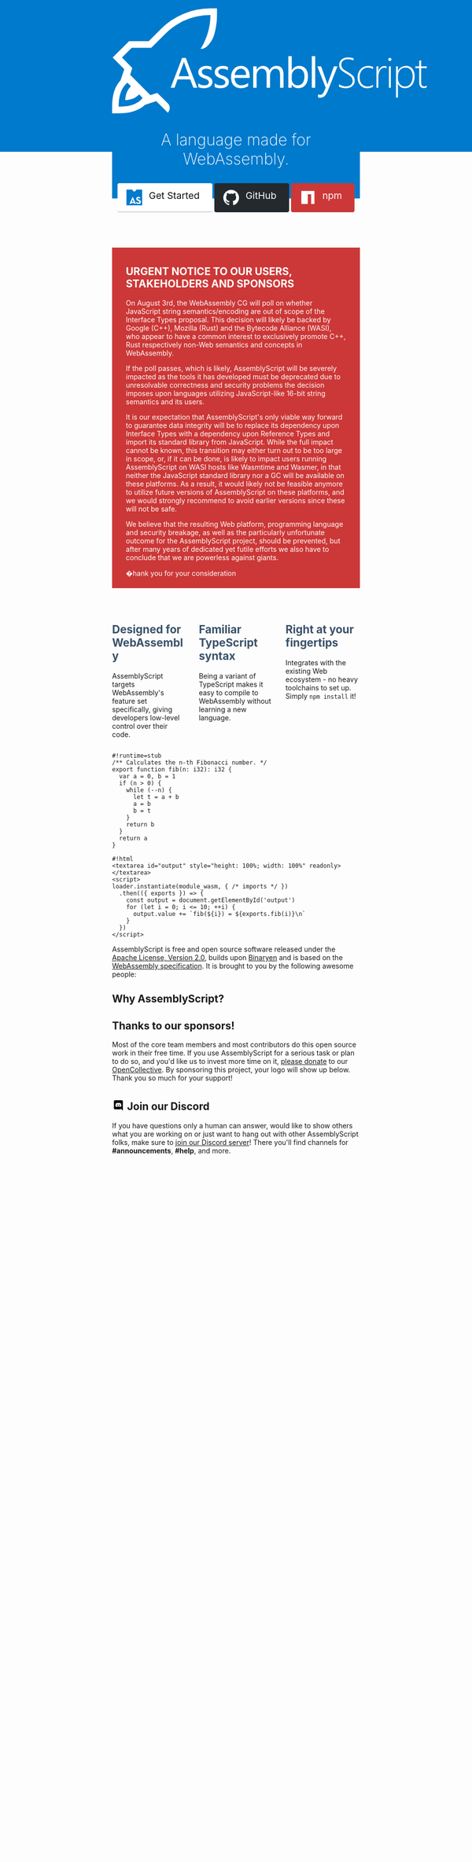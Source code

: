```yaml
---
metaTitle: AssemblyScript
description: Definitely not a TypeScript to WebAssembly compiler 🚀
navbar: false
sidebar: false
editLink: false
pageClass: frontpage
---
```


<div id="hero">
  <div id="logo">
    <svg viewBox="0 0 768 256"><path d="M239.972.004a168.23 168.23 0 00-33.502 3.339 163.17 163.17 0 00-31.722 9.684 169.571 169.571 0 00-29.385 15.693c-9.275 6.159-17.919 13.246-25.933 21.26L89.378 80.032H41.405L1.336 119.99l28.382 28.383-9.127 27.269c-5.12 5.713-9.089 11.576-11.909 17.586a87.137 87.137 0 00-6.121 18.81C1.299 218.644.557 225.582.334 232.854A759.765 759.765 0 000 256.004h16.028c6.01 0 11.873-.297 17.586-.891a93.642 93.642 0 0016.584-3.227 76.878 76.878 0 0015.694-6.233c5.046-2.671 9.87-6.085 14.47-10.24l27.27-9.127 28.382 28.382c6.333-7.12 6.333-16.517.012-22.776l-25.708-25.49-16.892 5.315-49.288-49.368 5.107-17.02-25.203-25.34 23.93-23.929 47.495.183 35.316-35.022a152.05 152.05 0 0117.03-14.692 161.081 161.081 0 0119.144-12.243c3.024-1.707 3.964-2.176 7.569-3.673 10.24-4.897 20.85-8.533 31.832-10.908a154.989 154.989 0 0133.614-3.673c0 11.353-1.224 22.52-3.673 33.502-2.448 10.982-6.085 21.63-10.908 31.945-1.384 3.247-1.853 4.187-3.673 7.568-1.818 3.34-5.664 9.548-5.664 9.548 14.385 1.764 27.298-18.366 31.546-29.71 2.326-6.241 3.765-12.78 5.061-19.35a168.234 168.234 0 003.34-33.503V.004zM37.51 181.541l8.46 8.46c-2.45 2.373-4.527 4.86-6.234 7.457a47.432 47.432 0 00-4.119 8.236 56.942 56.942 0 00-2.447 8.793c-.52 3.042-.929 6.234-1.226 9.573 3.34-.297 6.53-.742 9.572-1.336a44.096 44.096 0 008.794-2.45 38.85 38.85 0 008.236-4.117c2.597-1.632 5.083-3.674 7.457-6.122l8.46 8.459c-3.487 4.452-7.494 8.051-12.02 10.797a60.64 60.64 0 01-14.47 6.567 75.691 75.691 0 01-15.917 3.228 146.96 146.96 0 01-16.028.89c0-5.269.26-10.648.78-16.14a86.584 86.584 0 013.227-15.804 67.096 67.096 0 016.567-14.47c2.82-4.526 6.456-8.534 10.908-12.021z"/><path d="M207.866 193.652H198.4l-7.735-20.458h-30.942l-7.277 20.458h-9.517l27.99-72.977h8.855zm-20-28.143l-11.45-31.094q-.56-1.526-1.12-4.885h-.204q-.509 3.104-1.17 4.885l-11.349 31.094zm22.417 26.26v-8.957q6.82 5.038 15.013 5.038 10.992 0 10.992-7.328 0-2.087-.967-3.511-.916-1.476-2.544-2.596-1.578-1.12-3.766-1.985-2.138-.916-4.631-1.883-3.46-1.374-6.107-2.748-2.596-1.425-4.377-3.155-1.73-1.781-2.646-4.02-.865-2.24-.865-5.242 0-3.664 1.68-6.463 1.679-2.85 4.478-4.733 2.799-1.934 6.36-2.9 3.614-.967 7.43-.967 6.77 0 12.113 2.34v8.448q-5.75-3.766-13.232-3.766-2.34 0-4.224.56-1.883.51-3.257 1.476-1.323.967-2.086 2.341-.713 1.323-.713 2.952 0 2.035.713 3.41.763 1.373 2.188 2.442 1.425 1.069 3.46 1.934 2.036.865 4.632 1.883 3.46 1.323 6.208 2.748 2.749 1.374 4.682 3.155 1.934 1.73 2.952 4.02 1.069 2.29 1.069 5.446 0 3.867-1.73 6.717-1.68 2.85-4.53 4.733-2.85 1.883-6.565 2.8-3.715.915-7.786.915-8.04 0-13.944-3.104zm40.178 0v-8.957q6.82 5.038 15.013 5.038 10.992 0 10.992-7.328 0-2.087-.967-3.511-.916-1.476-2.544-2.596-1.578-1.12-3.766-1.985-2.137-.916-4.631-1.883-3.46-1.374-6.107-2.748-2.595-1.425-4.376-3.155-1.73-1.781-2.647-4.02-.865-2.24-.865-5.242 0-3.664 1.68-6.463 1.679-2.85 4.478-4.733 2.799-1.934 6.361-2.9 3.613-.967 7.43-.967 6.769 0 12.112 2.34v8.448q-5.75-3.766-13.231-3.766-2.341 0-4.224.56-1.883.51-3.257 1.476-1.324.967-2.087 2.341-.712 1.323-.712 2.952 0 2.035.712 3.41.763 1.373 2.188 2.442 1.425 1.069 3.461 1.934 2.036.865 4.631 1.883 3.46 1.323 6.209 2.748 2.748 1.374 4.682 3.155 1.933 1.73 2.951 4.02 1.069 2.29 1.069 5.446 0 3.867-1.73 6.717-1.68 2.85-4.53 4.733-2.85 1.883-6.565 2.8-3.715.915-7.786.915-8.04 0-13.944-3.104zm85.216-22.087h-36.793q.203 8.703 4.682 13.435 4.478 4.733 12.315 4.733 8.804 0 16.183-5.801v7.837q-6.87 4.987-18.168 4.987-11.043 0-17.353-7.074-6.31-7.124-6.31-20 0-12.162 6.87-19.796 6.92-7.684 17.15-7.684 10.229 0 15.827 6.615 5.597 6.616 5.597 18.372zm-8.55-7.073q-.05-7.227-3.51-11.247-3.41-4.02-9.517-4.02-5.903 0-10.025 4.223-4.123 4.224-5.09 11.044zm91.223 31.043h-8.347v-29.924q0-8.651-2.697-12.519-2.646-3.868-8.957-3.868-5.343 0-9.11 4.886-3.714 4.885-3.714 11.705v29.72h-8.346V162.71q0-15.369-11.858-15.369-5.496 0-9.058 4.631-3.562 4.58-3.562 11.96v29.72h-8.346V141.54h8.346v8.244h.203q5.547-9.465 16.183-9.465 5.344 0 9.313 3.002 3.97 2.952 5.445 7.786 5.802-10.788 17.303-10.788 17.201 0 17.201 21.22zm20.33-7.532h-.203v7.532h-8.346v-77.15h8.346V150.7h.203q6.158-10.381 18.015-10.381 10.026 0 15.675 7.022 5.7 6.972 5.7 18.728 0 13.079-6.362 20.967-6.361 7.837-17.405 7.837-10.33 0-15.623-8.753zm-.203-21.018v7.278q0 6.463 4.173 10.992 4.223 4.478 10.687 4.478 7.582 0 11.857-5.801 4.326-5.802 4.326-16.133 0-8.702-4.02-13.638-4.021-4.937-10.891-4.937-7.278 0-11.705 5.09-4.427 5.038-4.427 12.671zm57.277 28.55h-8.346v-77.15h8.346zm54.376-52.112l-23.969 60.458q-6.412 16.183-18.015 16.183-3.257 0-5.445-.662v-7.48q2.697.915 4.936.915 6.31 0 9.466-7.531l4.173-9.873-20.357-52.01h9.263l14.096 40.102q.255.763 1.069 3.969h.305q.255-1.221 1.018-3.868l14.81-40.203zM553.77 191.056v-5.75q7.837 4.987 15.877 4.987 8.55 0 12.977-3.511 4.428-3.563 4.428-9.924 0-5.598-3.003-8.906-2.951-3.359-12.875-9.11-11.094-6.462-14.046-10.788-2.951-4.377-2.951-10.076 0-7.736 6.005-13.13 6.005-5.394 16.03-5.394 6.514 0 13.028 2.188v5.292q-6.412-2.9-13.69-2.9-7.43 0-11.806 3.766-4.326 3.765-4.326 9.567 0 5.598 2.952 8.906 3.002 3.308 12.875 9.007 10.23 5.802 13.588 10.331 3.41 4.478 3.41 10.33 0 8.398-5.853 13.69-5.801 5.293-16.437 5.293-3.766 0-8.703-1.17-4.885-1.171-7.48-2.698zm82.926.306q-5.802 3.562-13.843 3.562-10.636 0-17.15-7.277-6.514-7.329-6.514-19.135 0-12.417 7.329-20.305 7.328-7.94 18.829-7.94 5.954 0 11.552 2.443v5.293q-5.598-3.46-12.265-3.46-9.16 0-14.86 6.615-5.7 6.565-5.7 17.049 0 10.127 5.192 16.284 5.241 6.158 13.79 6.158 7.838 0 13.64-4.173zm33.054-44.937q-2.342-1.679-5.497-1.679-6.158 0-10.33 6.361-4.174 6.362-4.174 18.066v24.479h-4.58V141.54h4.58v11.552h.204q1.78-5.954 5.649-9.262 3.867-3.308 8.956-3.308 2.901 0 5.191.916zm8.116-18.015q-1.526 0-2.697-1.12-1.17-1.119-1.17-2.85 0-1.679 1.17-2.696 1.221-1.07 2.697-1.07 1.578 0 2.748 1.019 1.222 1.018 1.222 2.748 0 1.628-1.17 2.799-1.171 1.17-2.8 1.17zm-2.29 65.242V141.54h4.682v52.112zm22.265-9.262h-.204v33.231h-4.681V141.54h4.681v10.738h.204q2.799-5.75 7.99-8.855 5.242-3.155 11.501-3.155 9.924 0 15.47 6.87 5.599 6.82 5.599 18.575 0 13.079-6.413 21.17-6.36 8.041-16.844 8.041-11.705 0-17.303-10.534zm-.204-19.39v6.565q0 7.837 4.937 13.486 4.936 5.598 12.977 5.598 7.99 0 12.977-6.82 4.987-6.87 4.987-18.014 0-9.771-4.58-15.522-4.58-5.75-12.214-5.75-9.109 0-14.096 6.106-4.988 6.107-4.988 14.351zm70.357 27.94q-3.664 1.73-6.87 1.73-11.553 0-11.553-13.843v-35.012h-9.363v-4.275h9.363v-13.537q1.12-.407 2.341-.814 1.222-.356 2.341-.763v15.114h13.74v4.275h-13.74v34.402q0 5.394 1.68 7.837 1.73 2.392 5.801 2.392 2.9 0 6.26-1.883z"/></svg>
  </div>
  <h1>A language made for WebAssembly.</h1>
  <p class="action">
    <a href="/introduction.html" class="docs">
      <svg xmlns="http://www.w3.org/2000/svg" viewBox="0 0 256 256"><path d="M0 0v256h256V0h-98.4c0 15-11.1 30-29.4 30A29.5 29.5 0 0198.5 0z" fill="#007acc"/><path d="M100.35 117.107h2.025l52.506 115.818h-24.818l-5.402-13H78.063l-5.402 13H49.869zm15.87 83.065l-8.274-19.922q-1.35-3.377-2.532-6.753-1.182-3.377-2.195-6.585-1.182-3.714-2.195-7.26-1.181 4.222-2.194 7.43-1.013 3.207-2.195 6.921-1.182 3.546-2.364 6.247l-8.273 19.922zm79.306 34.273q-8.273 0-15.026-1.857-6.753-1.858-12.156-5.065-5.402-3.208-9.454-7.598-3.883-4.558-6.416-9.623l19.247-11.143q3.883 6.247 9.117 10.299 5.402 4.052 14.181 4.052 7.429 0 11.65-3.208 4.39-3.377 4.39-8.442 0-6.077-4.56-9.116-4.558-3.04-12.661-6.585l-5.91-2.532q-6.415-2.702-11.649-5.91-5.234-3.207-8.948-7.428-3.714-4.22-5.74-9.623-2.026-5.403-2.026-12.663 0-6.584 2.364-12.324 2.532-5.74 6.922-9.961 4.558-4.22 10.974-6.585 6.415-2.363 14.35-2.363 11.312 0 19.416 4.39 8.272 4.22 14.182 14.519l-18.403 11.818q-3.039-5.403-6.584-7.766-3.546-2.364-8.61-2.364-5.234 0-8.273 2.87-3.04 2.87-3.04 7.26 0 5.403 3.377 8.273 3.546 2.701 11.143 6.078l5.91 2.532q7.596 3.208 13.337 6.753 5.909 3.377 9.792 7.766 4.052 4.221 6.078 9.793 2.195 5.402 2.195 12.83 0 7.936-3.04 14.183-2.87 6.077-8.103 10.298-5.234 4.221-12.494 6.416-7.09 2.026-15.532 2.026z" fill="#fff"/></svg>
      Get Started
    </a>
    <a href="https://github.com/AssemblyScript" target="_blank" rel="noopener" class="github">
      <svg viewBox="0 0 24 24"><path fill="#fff" d="M12 .297c-6.63 0-12 5.373-12 12 0 5.303 3.438 9.8 8.205 11.385.6.113.82-.258.82-.577 0-.285-.01-1.04-.015-2.04-3.338.724-4.042-1.61-4.042-1.61C4.422 18.07 3.633 17.7 3.633 17.7c-1.087-.744.084-.729.084-.729 1.205.084 1.838 1.236 1.838 1.236 1.07 1.835 2.809 1.305 3.495.998.108-.776.417-1.305.76-1.605-2.665-.3-5.466-1.332-5.466-5.93 0-1.31.465-2.38 1.235-3.22-.135-.303-.54-1.523.105-3.176 0 0 1.005-.322 3.3 1.23.96-.267 1.98-.399 3-.405 1.02.006 2.04.138 3 .405 2.28-1.552 3.285-1.23 3.285-1.23.645 1.653.24 2.873.12 3.176.765.84 1.23 1.91 1.23 3.22 0 4.61-2.805 5.625-5.475 5.92.42.36.81 1.096.81 2.22 0 1.606-.015 2.896-.015 3.286 0 .315.21.69.825.57C20.565 22.092 24 17.592 24 12.297c0-6.627-5.373-12-12-12"></path></svg>
      <span class="title">GitHub</span>
    </a>
    <a href="https://www.npmjs.com/package/assemblyscript" target="_blank" rel="noopener" class="npm">
      <svg viewBox="0 0 24 24"><path fill="#fff" d="M2 22h9.913V7.043h5.044V22H22V2H2z"/></svg>
      <span class="title">npm</span>
    </a>
  </p>
</div>

<div id="notice" style="margin-top: 100px; margin-bottom: -20px; background: #cb3837; color: #fff; padding: 0.5em 2em">
  <h2>URGENT NOTICE TO OUR USERS, STAKEHOLDERS AND SPONSORS</h2>
  <p>On August 3rd, the WebAssembly CG will poll on whether JavaScript string semantics/encoding are out of scope of the Interface Types proposal. This decision will likely be backed by Google (C++), Mozilla (Rust) and the Bytecode Alliance (WASI), who appear to have a common interest to exclusively promote C++, Rust respectively non-Web semantics and concepts in WebAssembly.</p>
  <p>If the poll passes, which is likely, AssemblyScript will be severely impacted as the tools it has developed must be deprecated due to unresolvable correctness and security problems the decision imposes upon languages utilizing JavaScript-like 16-bit string semantics and its users.</p>
  <p>It is our expectation that AssemblyScript's only viable way forward to guarantee data integrity will be to replace its dependency upon Interface Types with a dependency upon Reference Types and import its standard library from JavaScript. While the full impact cannot be known, this transition may either turn out to be too large in scope, or, if it can be done, is likely to impact users running AssemblyScript on WASI hosts like Wasmtime and Wasmer, in that neither the JavaScript standard library nor a GC will be available on these platforms. As a result, it would likely not be feasible anymore to utilize future versions of AssemblyScript on these platforms, and we would strongly recommend to avoid earlier versions since these will not be safe.</p>
  <p>We believe that the resulting Web platform, programming language and security breakage, as well as the particularly unfortunate outcome for the AssemblyScript project, should be prevented, but after many years of dedicated yet futile efforts we also have to conclude that we are powerless against giants.</p>
  <p>�hank you for your consideration</p>
</div>

<div id="features">
  <div class="feature">
    <h2>Designed for WebAssembly</h2>
    <p>AssemblyScript targets WebAssembly's feature set specifically, giving developers low-level control over their code.</p>
  </div>
  <div class="feature">
    <h2>Familiar TypeScript syntax</h2>
    <p>Being a variant of TypeScript makes it easy to compile to WebAssembly without learning a new language.</p>
  </div>
  <div class="feature">
    <h2>Right at your fingertips</h2>
    <p>Integrates with the existing Web ecosystem - no heavy toolchains to set up. Simply <code>npm install</code> it!</p>
  </div>
</div>

<div id="try">

```editor
#!runtime=stub
/** Calculates the n-th Fibonacci number. */
export function fib(n: i32): i32 {
  var a = 0, b = 1
  if (n > 0) {
    while (--n) {
      let t = a + b
      a = b
      b = t
    }
    return b
  }
  return a
}

#!html
<textarea id="output" style="height: 100%; width: 100%" readonly></textarea>
<script>
loader.instantiate(module_wasm, { /* imports */ })
  .then(({ exports }) => {
    const output = document.getElementById('output')
    for (let i = 0; i <= 10; ++i) {
      output.value += `fib(${i}) = ${exports.fib(i)}\n`
    }
  })
</script>
```

</div>

<div id="contributors">
  <p>AssemblyScript is free and open source software released under the <a href="https://www.apache.org/licenses/LICENSE-2.0" target="_blank" rel="noopener">Apache License, Version 2.0</a>, builds upon <a href="https://github.com/WebAssembly/binaryen" target="_blank" rel="noopener">Binaryen</a> and is based on the <a href="https://webassembly.org/" target="_blank" rel="noopener">WebAssembly specification</a>. It is brought to you by the following awesome people:</p>
  <Contributors />
</div>

<div id="testimonials">
  <h2>Why AssemblyScript?</h2>
  <Testimonials />
</div>

<div id="sponsors">
  <h2>Thanks to our sponsors!</h2>
  <p>Most of the core team members and most contributors do this open source work in their free time. If you use AssemblyScript for a serious task or plan to do so, and you'd like us to invest more time on it, <a href="https://opencollective.com/assemblyscript/donate" target="_blank" rel="noopener">please donate</a> to our <a href="https://opencollective.com/assemblyscript" target="_blank" rel="noopener">OpenCollective</a>. By sponsoring this project, your logo will show up below. Thank you so much for your support!</p>
  <Sponsors />
</div>

<div id="community">
  <h2><svg xmlns="http://www.w3.org/2000/svg" viewBox="0 0 245 240"><path d="M104.4 103.9c-5.7 0-10.2 5-10.2 11.1s4.6 11.1 10.2 11.1c5.7 0 10.2-5 10.2-11.1.1-6.1-4.5-11.1-10.2-11.1zM140.9 103.9c-5.7 0-10.2 5-10.2 11.1s4.6 11.1 10.2 11.1c5.7 0 10.2-5 10.2-11.1s-4.5-11.1-10.2-11.1z"/><path class="st0" d="M189.5 20h-134C44.2 20 35 29.2 35 40.6v135.2c0 11.4 9.2 20.6 20.5 20.6h113.4l-5.3-18.5 12.8 11.9 12.1 11.2 21.5 19V40.6c0-11.4-9.2-20.6-20.5-20.6zm-38.6 130.6s-3.6-4.3-6.6-8.1c13.1-3.7 18.1-11.9 18.1-11.9-4.1 2.7-8 4.6-11.5 5.9-5 2.1-9.8 3.5-14.5 4.3-9.6 1.8-18.4 1.3-25.9-.1-5.7-1.1-10.6-2.7-14.7-4.3-2.3-.9-4.8-2-7.3-3.4-.3-.2-.6-.3-.9-.5-.2-.1-.3-.2-.4-.3-1.8-1-2.8-1.7-2.8-1.7s4.8 8 17.5 11.8c-3 3.8-6.7 8.3-6.7 8.3-22.1-.7-30.5-15.2-30.5-15.2 0-32.2 14.4-58.3 14.4-58.3 14.4-10.8 28.1-10.5 28.1-10.5l1 1.2c-18 5.2-26.3 13.1-26.3 13.1s2.2-1.2 5.9-2.9c10.7-4.7 19.2-6 22.7-6.3.6-.1 1.1-.2 1.7-.2 6.1-.8 13-1 20.2-.2 9.5 1.1 19.7 3.9 30.1 9.6 0 0-7.9-7.5-24.9-12.7l1.4-1.6s13.7-.3 28.1 10.5c0 0 14.4 26.1 14.4 58.3 0 0-8.5 14.5-30.6 15.2z"/></svg> Join our Discord</h2>
  <p>If you have questions only a human can answer, would like to show others what you are working on or just want to hang out with other AssemblyScript folks, make sure to <a href="https://discord.gg/assemblyscript" target="_blank" rel="noopener">join our Discord server</a>! There you'll find channels for <strong>#announcements</strong>, <strong>#help</strong>, and more.</p>
  <Community />
</div>

<style scoped>
#hero {
  margin-top: 2rem;
  text-align: center;
  height: 400px;
  background: #007acc;
}
#hero:before {
  content: '';
  position: absolute;
  z-index: 0;
  top: 0;
  left: 0;
  width: 100%;
  height: 520px;
  background: #007acc url(/images/header.svg) center bottom no-repeat;
  background-size: 1440px;
}
#hero > * {
  position: relative;
}
#hero h1 {
  color: #fff;
  margin: 1.3rem auto 1.8rem;
  font-size: 2rem;
  font-weight: 200;
}
#logo {
  display: inline-block;
  width: 640px;
}
#logo svg {
  width: 100%;
  height: 100%;
  max-height: 240px;
  fill: #fff;
}
@media only screen and (max-width: 740px) {
  #logo {
    width: 100%;
  }
  #logo svg {
    max-height: 213px;
  }
}
#features {
  padding: 1.2rem 0 0;
  margin-top: 2.5rem;
  display: flex;
  flex-wrap: wrap;
  align-items: flex-start;
  align-content: stretch;
  justify-content: space-between;
}
#features .feature {
  flex-grow: 1;
  flex-basis: 30%;
  max-width: 30%;
}
#features h2 {
  font-size: 1.4rem;
  border-bottom: none;
  padding-bottom: 0;
  color: #3a5169;
}
.action {
  text-align: center;
  user-select: none;
}
.action a {
  display: inline-block;
  font-size: 1.2rem;
  color: #fff;
  background-color: #007acc;
  padding: .8rem 1.6rem;
  border-radius: 4px;
  transition: background-color .1s ease;
  box-sizing: border-box;
  border-bottom: 1px solid #006eb8;
  text-decoration: none !important;
  margin: 0.1rem 0;
}
.action a:hover {
  background-color: #1a8ae7;
}
.action a svg {
  width: 2em;
  position: relative;
  left: -10px;
  float: left;
  height: 32px;
}
.action a.docs {
  color: #111;
  background: #fff;
  border-bottom-color: #aaa;
}
.action a.docs:hover {
  background: #eee;
}
.action a.github {
  color: #fff;
  background: #24292e;
  border-bottom-color: #101214;
}
.action a.github:hover {
  background: #3e464f;
}
.action a.npm {
  color: #fff;
  background: #cb3837;
  border-bottom-color: #ba3232;
}
.action a.npm:hover {
  background: #eb3f3f;
}
@media only screen and (max-width: 720px) {
  .action a.github svg {
    float: none;
    left: 0;
    margin-bottom: -0.5rem;
  }
  .action a.npm {
    display: none;
  }
  .action a.github .title {
    display: none;
  }
  #features .feature {
    flex-basis: 100%;
    max-width: 100%;
  }
}
@media only screen and (max-width: 640px) {
  #try {
    display: none;
  }
}
#sponsors {
  margin-bottom: 2rem;
}
#community h2 svg {
  display: inline-block;
  height: 25px;
  position: relative;
  top: 3px;
}
</style>

<style>
.frontpage .page-edit {
  display: none;
}
</style>
